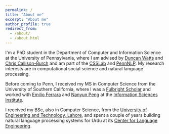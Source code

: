 ```yaml
---
permalink: /
title: "About me"
excerpt: "About me"
author_profile: true
redirect_from: 
  - /about/
  - /about.html
---
```


I'm a PhD student in the Department of Computer and Information Science at the University of Pennsylvania, where I am advised by [Duncan Watts](https://www.asc.upenn.edu/people/faculty/duncan-j-watts-phd) and [Chris Callison-Burch](https://www.cis.upenn.edu/~ccb/) and am part of the [CSSLab](https://css.seas.upenn.edu/) and [PennNLP](https://nlp.cis.upenn.edu/). My research interests are in computational social science and natural language processing.

Before coming to Penn, I received my MS in Computer Science from the University of Southern California, where I was a [Fulbright Scholar](https://eca.state.gov/fulbright/about-fulbright/fulbright-program-overview) and worked with [Emilio Ferrara](http://www.emilio.ferrara.name/) and [Nanyun Peng](https://vnpeng.net/) at the [Information Sciences Institute](https://isi.edu/).

I received my BSc, also in Computer Science, from the [University of Engineering and Technology, Lahore](https://uet.edu.pk/), and spent a couple of years building natural language processing systems for Urdu at its [Center for Language Engineering](https://www.cle.org.pk/).
